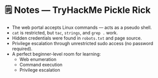 # 🗒️ Notes — TryHackMe Pickle Rick

- The web portal accepts Linux commands — acts as a pseudo shell.
- `cat` is restricted, but `tac`, `strings`, and `grep .` work.
- Hidden credentials were found in `robots.txt` and page source.
- Privilege escalation through unrestricted sudo access (no password required).
- A perfect beginner-level room for learning:
  - Web enumeration
  - Command execution
  - Privilege escalation
